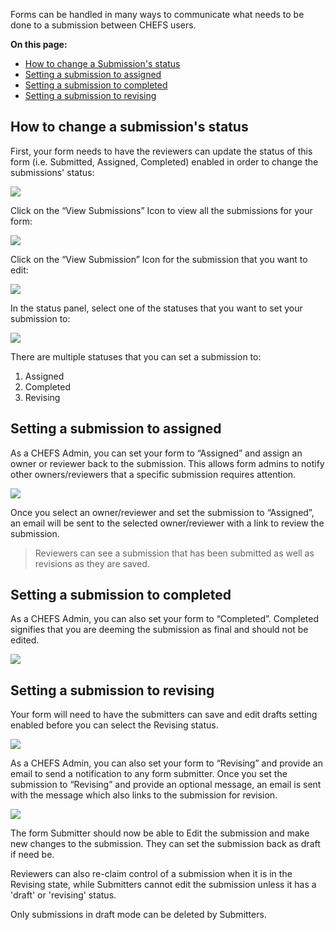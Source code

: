 Forms can be handled in many ways to communicate what needs to be done to a submission between CHEFS users.

**On this page:**
* [How to change a Submission's status](#How-to-change-a-Submission's-status)
* [Setting a submission to assigned](#Setting-a-submission-to-assigned)
* [Setting a submission to completed](#Setting-a-submission-to-completed)
* [Setting a submission to revising](#Setting-a-submission-to-revising)

## How to change a submission's status

First, your form needs to have the reviewers can update the status of this form (i.e. Submitted, Assigned, Completed) enabled in order to change the submissions' status:

![](images/status-workflow-settings-2.png)

Click on the “View Submissions” Icon to view all the submissions for your form:

![](images/status-workflow-1.png)

Click on the “View Submission” Icon for the submission that you want to edit:

![](images/status-workflow-2.png)

In the status panel, select one of the statuses that you want to set your submission to:

![](images/status-workflow-3.png)

There are multiple statuses that you can set a submission to:

1. Assigned
2. Completed
3. Revising

## Setting a submission to assigned

As a CHEFS Admin, you can set your form to “Assigned” and assign an owner or reviewer back to the submission. This allows form admins to notify other owners/reviewers that a specific submission requires attention.

![](images/status-workflow-4.png)

Once you select an owner/reviewer and set the submission to “Assigned”, an email will be sent to the selected owner/reviewer with a link to review the submission.

> Reviewers can see a submission that has been submitted as well as revisions as they are saved.

## Setting a submission to completed

As a CHEFS Admin, you can also set your form to “Completed”. Completed signifies that you are deeming the submission as final and should not be edited.

![](images/status-workflow-5.png)

## Setting a submission to revising

Your form will need to have the submitters can save and edit drafts setting enabled before you can select the Revising status.

![](images/status-workflow-settings.png)

As a CHEFS Admin, you can also set your form to “Revising” and provide an email to send a notification to any form submitter. Once you set the submission to “Revising” and provide an optional message, an email is sent with the message which also links to the submission for revision.

![](images/status-workflow-6.png)

The form Submitter should now be able to Edit the submission and make new changes to the submission. They can set the submission back as draft if need be.

Reviewers can also re-claim control of a submission when it is in the Revising state, while Submitters cannot edit the submission unless it has a 'draft' or 'revising' status.

Only submissions in draft mode can be deleted by Submitters.


